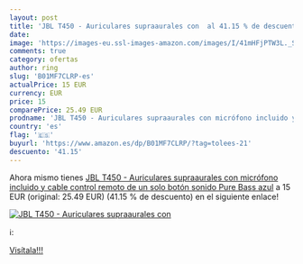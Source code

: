 ```yaml
---
layout: post
title: 'JBL T450 - Auriculares supraaurales con  al 41.15 % de descuento'
date: 
image: 'https://images-eu.ssl-images-amazon.com/images/I/41mHFjPTW3L._SL200_.jpg'
comments: true
category: ofertas
author: ring
slug: 'B01MF7CLRP-es'
actualPrice: 15 EUR
currency: EUR
price: 15
comparePrice: 25.49 EUR
prodname: 'JBL T450 - Auriculares supraaurales con micrófono incluido y cable  control remoto de un solo botón  sonido Pure Bass  azul'
country: 'es'
flag: '🇪🇸'
buyurl: 'https://www.amazon.es/dp/B01MF7CLRP/?tag=tolees-21'
descuento: '41.15'
---
```


Ahora mismo tienes [JBL T450 - Auriculares supraaurales con micrófono incluido y cable  control remoto de un solo botón  sonido Pure Bass  azul](https://www.amazon.es/dp/B01MF7CLRP/?tag=tolees-21) a 15 EUR (original: 25.49 EUR) (41.15 %  de descuento) en el siguiente enlace!

[![JBL T450 - Auriculares supraaurales con ](https://images-eu.ssl-images-amazon.com/images/I/41mHFjPTW3L._SL200_.jpg)](https://www.amazon.es/dp/B01MF7CLRP/?tag=tolees-21)

ℹ️:


[Visítala!!!](https://www.amazon.es/dp/B01MF7CLRP/?tag=tolees-21)
